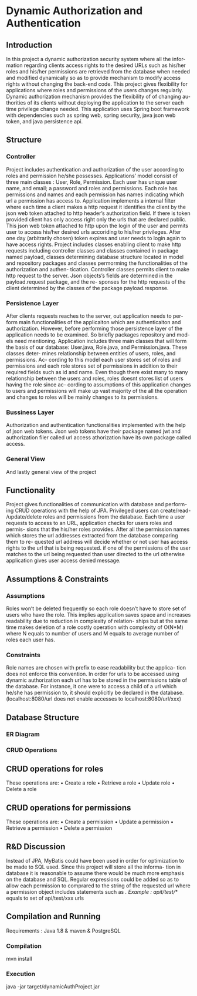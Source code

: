 # Dynamic Authorization and Authentication

## Introduction
In this project a dynamic authorization security system where all the infor- mation regarding clients access rights to the desired URLs such as his/her roles and his/her permissions are retrieved from the database when needed and modified dynamically so as to provide mechanism to modify access rights without changing the back-end code. This project gives flexibility for applications where roles and permissions of the users changes regularly. Dynamic authorization mechanism provides the flexibility of of changing au- thorities of its clients without deploying the application to the server each time privilege change needed. This application uses Spring boot framework with dependencies such as spring web, spring security, java json web token, and java persistence api.
## Structure 
### Controller
Project includes authentication and authorization of the user according to roles and permission he/she possesses. Applications’ model consist of three main classes : User, Role, Permission. Each user has unique user name, and email; a password and roles and permissions. Each role has permissions and names and each permission has names indicating which url a permission has access to. Application implements a internal filter where each time a client makes a http request it identifies the client by the json web token attached to http header’s authorization field. If there is token provided client has only access right only the urls that are declared public. This json web token attached to http upon the login of the user and permits user to access his/her desired urls accoriding to his/her privileges. After one day (arbitrarily chosen) token expires and user needs to login again to have access rights.
Project includes classes enabling client to make http requests including controller classes and classes contained in package named payload, classes determining database structure located in model and repository packages and classes permorming the functionalities of the authorization and authen- tication.
Controller classes permits client to make http request to the server. Json objects’s fields are determined in the payload.request package, and the re- sponses for the http requests of the client determined by the classes of the package payload.response.
### Persistence Layer
After clients requests reaches to the server, out application needs to per- form main functionalities of the applicaiton which are authenticaiton and authorization. However, before performing those persistence layer of the
application needs to be examined. So briefly packages repository and mod- els need mentioning.
Application includes three main classes that will form the basis of our database: User.java, Role.java, and Permission.java. These classes deter- mines relationship between entities of users, roles, and permissions. Ac- cording to this model each user stores set of roles and permissions and each role stores set of permissions in addition to their required fields such as id and name. Even though there exist many to many relationship between the users and roles, roles doesnt stores list of users having the role since ac- cording to assumptions of this application changes to users and permissions will make up vast majority of the all the operation and changes to roles will be mainly changes to its permissions.
### Bussiness Layer
Authorization and authentication functionalities implemented with the help of json web tokens. Json web tokens have their package named jwt and authorization filer called url access athorization have its own package called access.
### General View
And lastly general view of the project

## Functionality
Project gives functionalities of communication with database and perform- ing CRUD operations with the help of JPA. Privileged users can create/read- /update/delete roles and permissions from the database. Each time a user requests to access to an URL, application checks for users roles and permis- sions that the his/her roles provides. After all the permission names which stores the url addresses extracted from the database comparing them to re- quested url address will decide whether or not user has access rights to the url that is being requested. if one of the permissions of the user matches to the url being requested than user directed to the url otherwise application gives user access denied message.

## Assumptions & Constraints 
### Assumptions
Roles won’t be deleted frequently so each role doesn’t have to store set of users who have the role. This implies application saves space and increases readability due to reduction in complexity of relation- ships but at the same time makes deletion of a role costly operation with complexity of O(N*M) where N equals to number of users and M equals to average number of roles each user has.
### Constraints
Role names are chosen with prefix to ease readability but the applica- tion does not enforce this convention.
In order for urls to be accessed using dynamic authorization each url has to be stored in the permissions table of the database. For instance, it one were to access a child of a url which he/she has permission to, it should explicitly be declared in the database. (localhost:8080/url does not enable accesses to localhost:8080/url/xxx)
## Database Structure 
### ER Diagram
### CRUD Operations
## CRUD operations for roles
These operations are:
• Create a role
• Retrieve a role
• Update role
• Delete a role
## CRUD operations for permissions
These operations are:
• Create a permission
• Update a permission • Retrieve a permission • Delete a permission

## R&D Discussion
Instead of JPA, MyBatis could have been used in order for optimization to be made to SQL used. Since this project will store all the informa- tion in database it is reasonable to assume there would be much more emphasis on the database and SQL.
Regular expressions could be added so as to allow each permission to comprared to the string of the requested url where a permission object includes statements such as *.
Example : apit/test/** equals to set of api/test/xxx urls

## Compilation and Running
Requirements : Java 1.8 & maven & PostgreSQL
### Compilation
mvn install
### Execution
java -jar target/dynamicAuthProject.jar
